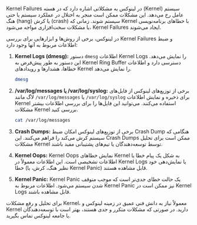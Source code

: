 Kernel Failures در لینوکس به مشکلاتی اشاره دارد که در هسته (Kernel) سیستم عامل رخ می‌دهد. این مشکلات ممکن است منجر به اختلال در عملکرد سیستم یا حتی هنگ (hang) یا کرش (crash) سیستم شوند. زمانی که Kernel با خطاهای برنامه‌نویسی یا مشکلات سخت‌افزاری مواجه می‌شود، Kernel Failures ایجاد می‌شوند.

در لینوکس، برخی از روش‌ها و ابزارهایی برای بررسی Kernel Failures و ضبط اطلاعات مربوط به آنها وجود دارد:

1. **Kernel Logs (dmesg):** دستور `dmesg` اطلاعات Kernel Logs را نمایش می‌دهد. این دستور به طور پیش‌فرض به Kernel Ring Buffer دسترسی دارد و اطلاعات خطاها، هشدارها و رویدادهای Kernel را نمایش می‌دهد.

   ```bash
   dmesg
   ```

2. **/var/log/messages یا /var/log/syslog:** برخی از توزیع‌های لینوکس از فایل‌های لاگ مانند `/var/log/messages` یا `/var/log/syslog` برای ذخیره و نمایش اطلاعات Kernel استفاده می‌کنند. می‌توانید این فایل‌ها را برای بررسی اطلاعات بیشتر مشکلات Kernel بررسی کنید.

   ```bash
   cat /var/log/messages
   ```

3. **Crash Dumps:** برخی از توزیع‌های لینوکس امکان ضبط Crash Dump هنگامی که سیستم کرش می‌کند را فراهم می‌کنند. این Crash Dumps ممکن است برای تحلیل مشکلات Kernel توسط توسعه‌دهندگان یا تیم‌های پشتیبانی مفید باشند.

4. **Kernel Oops:** Kernel Oops نمایش خطاهای Kernel به شکل یک پیام خطا یا اطلاعات تشخیصی است. این اطلاعات معمولاً در Kernel Logs یا نمایش‌دهی خود خطا (نظیر هنگ، کرش، یا Kernel Panic) قابل مشاهده هستند.

5. **Kernel Panic:** Kernel Panic یک حالت خطای جدی‌تر است که موجب متوقف شدن سیستم می‌شود. اطلاعات مربوط به Kernel Panic نیز ممکن است در Kernel Logs قابل مشاهده باشند.

برای تحلیل و رفع مشکلات Kernel، معمولاً نیاز به دانش فنی عمیق در زمینه لینوکس و Kernel دارید. در صورتی که مشکلات متکرر و جدی هستند، بهتر است با توسعه‌دهندگان یا جامعه لینوکس تماس بگیرید.
